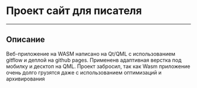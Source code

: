 # Проект сайт для писателя

---
## Описание

Веб-приложение на WASM написано на Qt/QML с использованием gitflow и деплой на github pages. Примененв адаптивная верстка под мобилку и десктоп на QML.
Проект забросил, так как Wasm приложение очень долго грузятся даже с использованием оптимизаций и архивирования
